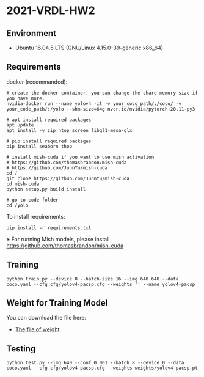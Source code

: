 # 2021-VRDL-HW2

## Environment

* Ubuntu 16.04.5 LTS (GNU/Linux 4.15.0-39-generic x86_64)

## Requirements

docker (recommanded):

```setup
# create the docker container, you can change the share memory size if you have more.
nvidia-docker run --name yolov4 -it -v your_coco_path/:/coco/ -v your_code_path/:/yolo --shm-size=64g nvcr.io/nvidia/pytorch:20.11-py3

# apt install required packages
apt update
apt install -y zip htop screen libgl1-mesa-glx

# pip install required packages
pip install seaborn thop

# install mish-cuda if you want to use mish activation
# https://github.com/thomasbrandon/mish-cuda
# https://github.com/JunnYu/mish-cuda
cd /
git clone https://github.com/JunnYu/mish-cuda
cd mish-cuda
python setup.py build install

# go to code folder
cd /yolo
```

To install requirements:

```setup
pip install -r requirements.txt
```

※ For running Mish models, please install https://github.com/thomasbrandon/mish-cuda

## Training

```setup
python train.py --device 0 --batch-size 16 --img 640 640 --data coco.yaml --cfg cfg/yolov4-pacsp.cfg --weights '' --name yolov4-pacsp
```

## Weight for Training Model

You can download the file here:

- [The file of weight](https://drive.google.com/file/d/1gYVfYmBDfudLZ1zQC4fEsbXMn006kosy/view?usp=sharing)

## Testing

```setup
python test.py --img 640 --conf 0.001 --batch 8 --device 0 --data coco.yaml --cfg cfg/yolov4-pacsp.cfg --weights weights/yolov4-pacsp.pt
```

